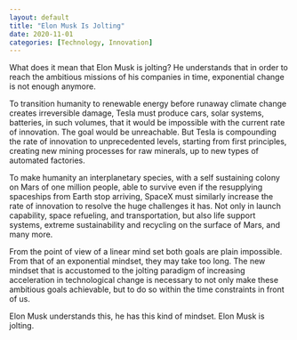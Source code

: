 ```yaml
---
layout: default
title: "Elon Musk Is Jolting"
date: 2020-11-01
categories: [Technology, Innovation]
---
```


What does it mean that Elon Musk is jolting? He understands that in order to reach the ambitious missions of his companies in time, exponential change is not enough anymore.

To transition humanity to renewable energy before runaway climate change creates irreversible damage, Tesla must produce cars, solar systems, batteries, in such volumes, that it would be impossible with the current rate of innovation. The goal would be unreachable. But Tesla is compounding the rate of innovation to unprecedented levels, starting from first principles, creating new mining processes for raw minerals, up to new types of automated factories.

To make humanity an interplanetary species, with a self sustaining colony on Mars of one million people, able to survive even if the resupplying spaceships from Earth stop arriving, SpaceX must similarly increase the rate of innovation to resolve the huge challenges it has. Not only in launch capability, space refueling, and transportation, but also life support systems, extreme sustainability and recycling on the surface of Mars, and many more.

From the point of view of a linear mind set both goals are plain impossible. From that of an exponential mindset, they may take too long. The new mindset that is accustomed to the jolting paradigm of increasing acceleration in technological change is necessary to not only make these ambitious goals achievable, but to do so within the time constraints in front of us.

Elon Musk understands this, he has this kind of mindset. Elon Musk is jolting.
